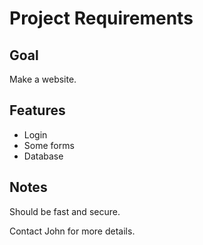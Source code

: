 # Project Requirements

## Goal
Make a website.

## Features
- Login
- Some forms
- Database

## Notes
Should be fast and secure.

Contact John for more details.